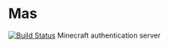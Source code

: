 # Mas
[![Build Status](https://travis-ci.org/Exitialis/Mas.svg?branch=master)](https://travis-ci.org/Exitialis/Mas)
Minecraft authentication server

